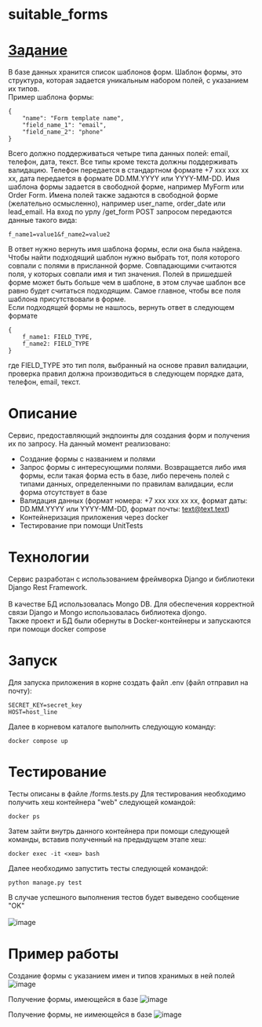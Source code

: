 # suitable_forms
# [Задание](https://docs.google.com/document/d/1fMFwPBs53xzcrltEFOpEG4GWTaQ-5jvVLrNT6_hmC7I/edit)
В базе данных хранится список шаблонов форм. Шаблон формы, это структура, которая задается уникальным набором полей, с указанием их типов. <br/>
Пример шаблона формы: 
```
{
    "name": "Form template name",
    "field_name_1": "email",
    "field_name_2": "phone"
}
```
Всего должно поддерживаться четыре типа данных полей: email, телефон, дата, текст.
Все типы кроме текста должны поддерживать валидацию. Телефон передается в стандартном формате +7 xxx xxx xx xx, дата передается в формате DD.MM.YYYY или YYYY-MM-DD.
Имя шаблона формы задается в свободной форме, например MyForm или Order Form.
Имена полей также задаются в свободной форме (желательно осмысленно), например user_name, order_date или lead_email.
На вход по урлу /get_form POST запросом передаются данные такого вида:
```
f_name1=value1&f_name2=value2
```
В ответ нужно вернуть имя шаблона формы, если она была найдена.
Чтобы найти подходящий шаблон нужно выбрать тот, поля которого совпали с полями в присланной форме. Совпадающими считаются поля, у которых совпали имя и тип значения. Полей в пришедшей форме может быть больше чем в шаблоне, в этом случае шаблон все равно будет считаться подходящим. Самое главное, чтобы все поля шаблона присутствовали в форме. <br/>
Если подходящей формы не нашлось, вернуть ответ в следующем формате
```
{
    f_name1: FIELD_TYPE,
    f_name2: FIELD_TYPE
}
```
где FIELD_TYPE это тип поля, выбранный на основе правил валидации, проверка правил должна производиться в следующем порядке дата, телефон, email, текст.

# Описание
Сервис, предоставляющий эндпоинты для создания форм и получения их по запросу. На данный момент реализовано:
- Создание формы с названием и полями
- Запрос формы с интересующими полями. Возвращается либо имя формы, если такая форма есть в базе, либо перечень полей с типами данных, определенными по правилам валидации, если форма отсутствует в базе
- Валидация данных (формат номера: +7 ххх ххх хх хх, формат даты: DD.MM.YYYY или YYYY-MM-DD, формат почты: text@text.text)
- Контейнеризация приложения через docker
- Тестирование при помощи UnitTests

# Технологии
Сервис разработан с использованием фреймворка Django и библиотеки Django Rest Framework.<br/><br/>
В качестве БД использовалась Mongo DB. Для обеспечения корректной связи Django и Mongo использовалась библиотека djongo.<br/>
Также проект и БД были обернуты в Docker-контейнеры и запускаются при помощи docker compose<br/>

# Запуск
Для запуска приложения в корне создать файл .env (файл отправил на почту):
```
SECRET_KEY=secret_key
HOST=host_line
```
Далее в корневом каталоге выполнить следующую команду:
```
docker compose up
```

# Тестирование
Тесты описаны в файле /forms.tests.py
Для тестирования необходимо получить хеш контейнера "web" следующей командой:
```
docker ps
```
Затем зайти внутрь данного контейнера при помощи следующей команды, вставив полученный на предыдущем этапе хеш:
```
docker exec -it <хеш> bash
```
Далее необходимо запустить тесты следующей командой:
```
python manage.py test
```
В случае успешного выполнения тестов будет выведено сообщение "OK" <br/><br/>
![image](https://github.com/aovsybo/suitable_forms/assets/66824112/7a53ff05-f087-4d69-8e17-1c57c1fc6b58)

# Пример работы
Создание формы с указанием имен и типов хранимых в ней полей 
![image](https://github.com/aovsybo/suitable_forms/assets/66824112/58ac0ed4-186a-4c02-aacc-8a8a0a48507a)

Получение формы, имеющейся в базе
![image](https://github.com/aovsybo/suitable_forms/assets/66824112/1fa0432d-8975-4d56-b6f5-934c50cc9e7d)

Получение формы, не иимеющейся в базе
![image](https://github.com/aovsybo/suitable_forms/assets/66824112/f6a1c6c3-fca0-4ff6-b8df-77ec24f3d53f)
